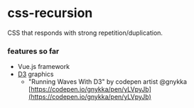 # css-recursion
CSS that responds with strong repetition/duplication.

### features so far
* Vue.js framework
* [D3](https://d3js.org/) graphics
  * "Running Waves With D3" by codepen artist @gnykka
 [https://codepen.io/gnykka/pen/yLVpyJb](https://codepen.io/gnykka/pen/yLVpyJb)
